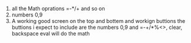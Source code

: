 1. all the Math oprations =-*/+ and so on
2. numbers 0,9
3. A working good screen on the top and bottem and workign buttions
the buttions i expect to include are the numbers 0,9 and =-+/*%<>, clear, backspace
eval will do the math
